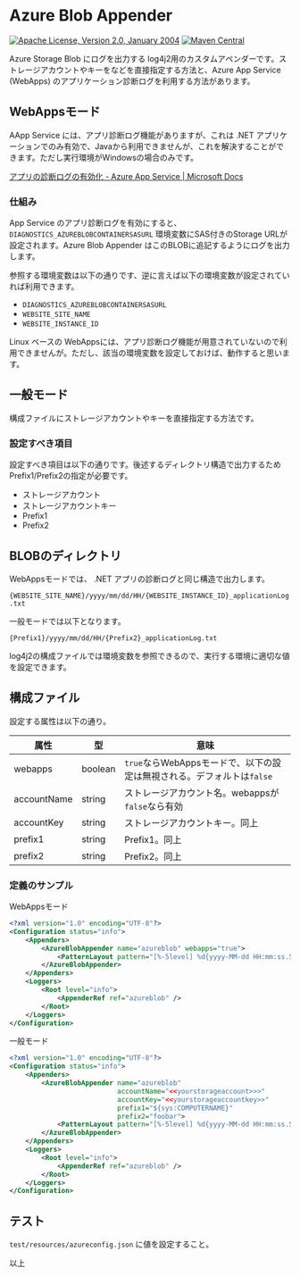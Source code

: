 # Azure Blob Appender 

[![Apache License, Version 2.0, January 2004](https://img.shields.io/github/license/apache/maven.svg?label=License)](https://www.apache.org/licenses/LICENSE-2.0.txt)
[![Maven Central](https://img.shields.io/maven-central/v/io.github.m-moris/log4j2-azure-blob-appender)](https://search.maven.org/search?q=a:log4j2-azure-blob-appender)

Azure Storage Blob にログを出力する log4j2用のカスタムアペンダーです。ストレージアカウントやキーをなどを直接指定する方法と、Azure App Service  (WebApps) のアプリケーション診断ログを利用する方法があります。

## WebAppsモード

AApp Service には、アプリ診断ログ機能がありますが、これは .NET アプリケーションでのみ有効で、Javaから利用できませんが、これを解決することができます。ただし実行環境がWindowsの場合のみです。

[アプリの診断ログの有効化 - Azure App Service | Microsoft Docs](https://docs.microsoft.com/ja-jp/azure/app-service/troubleshoot-diagnostic-logs)

### 仕組み

App Service のアプリ診断ログを有効にすると、`DIAGNOSTICS_AZUREBLOBCONTAINERSASURL` 環境変数にSAS付きのStorage URLが設定されます。Azure Blob Appender はこのBLOBに追記するようにログを出力します。

参照する環境変数は以下の通りです、逆に言えば以下の環境変数が設定されていれば利用できます。

* `DIAGNOSTICS_AZUREBLOBCONTAINERSASURL`
* `WEBSITE_SITE_NAME`
* `WEBSITE_INSTANCE_ID`

Linux ベースの WebAppsには、アプリ診断ログ機能が用意されていないので利用できませんが。ただし、該当の環境変数を設定しておけば、動作すると思います。

## 一般モード

構成ファイルにストレージアカウントやキーを直接指定する方法です。

### 設定すべき項目

設定すべき項目は以下の通りです。後述するディレクトリ構造で出力するためPrefix1/Prefix2の指定が必要です。

* ストレージアカウント
* ストレージアカウントキー
* Prefix1 
* Prefix2

## BLOBのディレクトリ

WebAppsモードでは、 .NET アプリの診断ログと同じ構造で出力します。

`{WEBSITE_SITE_NAME}/yyyy/mm/dd/HH/{WEBSITE_INSTANCE_ID}_applicationLog.txt`

一般モードでは以下となります。

`{Prefix1}/yyyy/mm/dd/HH/{Prefix2}_applicationLog.txt`

log4j2の構成ファイルでは環境変数を参照できるので、実行する環境に適切な値を設定できます。

## 構成ファイル

設定する属性は以下の通り。

|属性|型|意味|
|-----|-----|-----|
|webapps| boolean | `true`ならWebAppsモードで、以下の設定は無視される。デフォルトは`false`|
|accountName|string|ストレージアカウント名。webappsが`false`なら有効|
|accountKey|string|ストレージアカウントキー。同上|
|prefix1| string | Prefix1。同上|
|prefix2|string|Prefix2。同上|

### 定義のサンプル

WebAppsモード
```xml
<?xml version="1.0" encoding="UTF-8"?>
<Configuration status="info">
    <Appenders>
        <AzureBlobAppender name="azureblob" webapps="true">
            <PatternLayout pattern="[%-5level] %d{yyyy-MM-dd HH:mm:ss.SSS} [%t] %c{1} - %msg%n" />
        </AzureBlobAppender>
    </Appenders>
    <Loggers>
        <Root level="info">
            <AppenderRef ref="azureblob" />
        </Root>
    </Loggers>
</Configuration>
```


一般モード

```xml
<?xml version="1.0" encoding="UTF-8"?>
<Configuration status="info">
    <Appenders>
        <AzureBlobAppender name="azureblob" 
                           accountName="<<yourstorageaccount>>>"
                           accountKey="<<yourstorageaccountkey>>"
                           prefix1="${sys:COMPUTERNAME}"
                           prefix2="foobar">
            <PatternLayout pattern="[%-5level] %d{yyyy-MM-dd HH:mm:ss.SSS} [%t] %c{1} - %msg%n" />
        </AzureBlobAppender>
    </Appenders>
    <Loggers>
        <Root level="info">
            <AppenderRef ref="azureblob" />
        </Root>
    </Loggers>
</Configuration>
```

## テスト

`test/resources/azureconfig.json` に値を設定すること。

以上